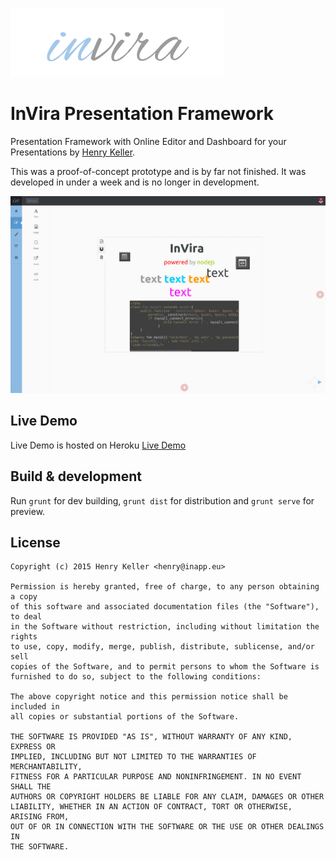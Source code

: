 ![alt text](src/public/images/logo.png "InVira Chat")

InVira Presentation Framework
=====================

Presentation Framework with Online Editor and Dashboard for your Presentations by [Henry Keller](http://www.henrykeller.eu).

This was a proof-of-concept prototype and is by far not finished. It was developed in under a week and is no longer in development.

![alt text](screenshots/editor.jpg "Editor Screen")

## Live Demo
Live Demo is hosted on Heroku
[Live Demo](http://invira.herokuapp.com/)

## Build & development

Run `grunt` for dev building, `grunt dist` for distribution  and `grunt serve` for preview.

## License

    Copyright (c) 2015 Henry Keller <henry@inapp.eu>

    Permission is hereby granted, free of charge, to any person obtaining a copy
    of this software and associated documentation files (the "Software"), to deal
    in the Software without restriction, including without limitation the rights
    to use, copy, modify, merge, publish, distribute, sublicense, and/or sell
    copies of the Software, and to permit persons to whom the Software is
    furnished to do so, subject to the following conditions:

    The above copyright notice and this permission notice shall be included in
    all copies or substantial portions of the Software.

    THE SOFTWARE IS PROVIDED "AS IS", WITHOUT WARRANTY OF ANY KIND, EXPRESS OR
    IMPLIED, INCLUDING BUT NOT LIMITED TO THE WARRANTIES OF MERCHANTABILITY,
    FITNESS FOR A PARTICULAR PURPOSE AND NONINFRINGEMENT. IN NO EVENT SHALL THE
    AUTHORS OR COPYRIGHT HOLDERS BE LIABLE FOR ANY CLAIM, DAMAGES OR OTHER
    LIABILITY, WHETHER IN AN ACTION OF CONTRACT, TORT OR OTHERWISE, ARISING FROM,
    OUT OF OR IN CONNECTION WITH THE SOFTWARE OR THE USE OR OTHER DEALINGS IN
    THE SOFTWARE.
